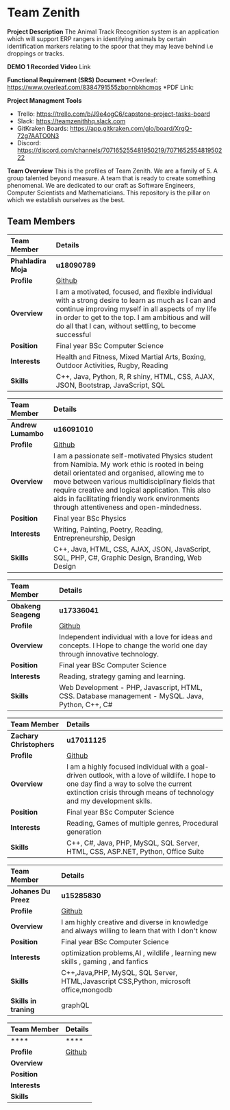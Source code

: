 # Team Zenith

**Project Description**
The Animal Track Recognition system is an application which will support ERP rangers in identifying animals by certain identification markers relating to the spoor that they may leave behind i.e droppings or tracks.

**DEMO 1 Recorded Video**
Link

**Functional Requirement (SRS) Document**
*Overleaf: https://www.overleaf.com/8384791555zbpnnbkhcmqs
*PDF Link:

**Project Managment Tools**
* Trello: https://trello.com/b/J9e4ogC6/capstone-project-tasks-board
* Slack: https://teamzenithhq.slack.com
* GitKraken Boards: https://app.gitkraken.com/glo/board/XrgQ-72g7AATO0N3
* Discord: https://discord.com/channels/707165255481950219/707165255481950222

**Team Overview**
This is the profiles of Team Zenith. We are a family of 5. A group talented beyond measure. A team that is ready to create something phenomenal. We are dedicated to our craft as Software Engineers, Computer Scientists and Mathematicians. This repository is the pillar on which we establish ourselves as the best.
## **Team Members**

|Team Member | Details | 
| :---         | :---         |  
|**Phahladira Moja**|    **u18090789**   |
|**Profile** |[Github](https://phahla.github.io/)|
|**Overview**|I am a motivated, focused, and flexible individual with a strong desire to learn as much as I can and continue improving myself in all aspects of my life in order to get to the top. I am ambitious and will do all that I can, without settling, to become successful|
|**Position** |Final year BSc Computer Science|
|**Interests** |Health and Fitness, Mixed Martial Arts, Boxing, Outdoor Activities, Rugby, Reading|
|**Skills**|C++, Java, Python, R, R shiny,  HTML, CSS, AJAX, JSON, Bootstrap, JavaScript, SQL|

|Team Member | Details | 
| :---         | :---         |  
|**Andrew Lumambo**|    **u16091010**   |
|**Profile** |[Github](https://andrewlumambo.github.io/)|
|**Overview**|I am a passionate self-motivated Physics student from Namibia. My work ethic is rooted in being detail orientated and organised, allowing me to move between various multidisciplinary fields that require creative and logical application. This also aids in facilitating friendly work environments through attentiveness and open-mindedness.|
|**Position** |Final year BSc Physics|
|**Interests** |Writing, Painting, Poetry, Reading, Entrepreneurship, Design|
|**Skills**|C++, Java, HTML, CSS, AJAX, JSON, JavaScript, SQL, PHP, C#, Graphic Design, Branding, Web Design|

|Team Member | Details | 
| :---         | :---         |  
|**Obakeng Seageng**|    **u17336041**   |
|**Profile** |[Github](https://obakengseageng.github.io/)|
|**Overview**|Independent individual with a love for ideas and concepts. I Hope to change the world one day through innovative technology.|
|**Position** |Final year BSc Computer Science|
|**Interests** |Reading, strategy gaming and learning.|
|**Skills**|Web Development - PHP, Javascript, HTML, CSS. Database management - MySQL. Java, Python, C++, C#|

|Team Member | Details | 
| :---         | :---         |  
|**Zachary Christophers**|    **u17011125**   |
|**Profile** |[Github](https://zachgc.github.io/)|
|**Overview**|I am a highly focused individual with a goal-driven outlook, with a love of wildlife. I hope to one day find a way to solve the current extinction crisis through means of technology and my development sklls.|
|**Position** |Final year BSc Computer Science|
|**Interests** |Reading, Games of multiple genres, Procedural generation|
|**Skills**|C++, C#, Java, PHP, MySQL, SQL Server, HTML, CSS, ASP.NET, Python, Office Suite|

|Team Member | Details | 
| :---         | :---         |  
|**Johanes Du Preez**|    **u15285830**   |
|**Profile** |[Github]()|
|**Overview**|I am highly creative and diverse in knowledge and always willing to learn that with I don't know|
|**Position** |Final year BSc Computer Science|
|**Interests** |optimization problems,AI , wildlife , learning new skills , gaming , and fanfics|
|**Skills**|C++,Java,PHP, MySQL, SQL Server, HTML,Javascript CSS,Python, microsoft office,mongodb|
|**Skills in traning**|graphQL| 

|Team Member | Details | 
| :---         | :---         |  
|****|    ****   |
|**Profile** |[Github](https://greenlizzerd.github.io/)|
|**Overview**||
|**Position** ||
|**Interests** ||
|**Skills**||
